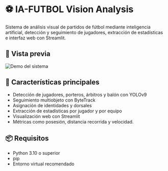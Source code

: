 # ⚽ IA-FUTBOL Vision Analysis

Sistema de análisis visual de partidos de fútbol mediante inteligencia artificial, detección y seguimiento de jugadores, extracción de estadísticas e interfaz web con Streamlit.

## 📸 Vista previa

![Demo del sistema](demo.gif)
## 🚀 Características principales

- Detección de jugadores, porteros, árbitros y balón con YOLOv9
- Seguimiento multiobjeto con ByteTrack
- Asignación de identidades y dorsales
- Extracción de estadísticas por jugador y por equipo
- Visualización web con Streamlit
- Métricas como posesión, distancia recorrida y velocidad.

## 📦 Requisitos

- Python 3.10 o superior
- pip
- Entorno virtual recomendado
